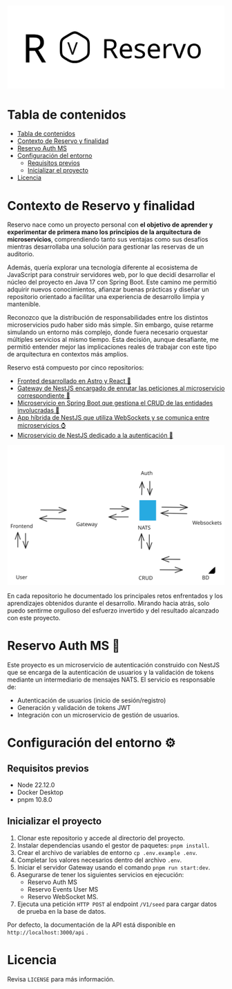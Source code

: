<p align="center">
    <img src="public/Reservo-combined-mark.svg" alt="Reservo combined mark" />
</p>

# Tabla de contenidos

- [Tabla de contenidos](#tabla-de-contenidos)
- [Contexto de Reservo y finalidad](#contexto-de-reservo-y-finalidad)
- [Reservo Auth MS](#reservo-auth-ms-)
- [Configuración del entorno](#configuración-del-entorno-)
  - [Requisitos previos](#requisitos-previos)
  - [Inicializar el proyecto](#inicializar-el-proyecto)
- [Licencia](#licencia)

# Contexto de Reservo y finalidad

Reservo nace como un proyecto personal con **el objetivo de aprender y experimentar de primera mano los principios de la arquitectura de microservicios**, comprendiendo tanto sus ventajas como sus desafíos mientras desarrollaba una solución para gestionar las reservas de un auditorio.

Además, quería explorar una tecnología diferente al ecosistema de JavaScript para construir servidores web, por lo que decidí desarrollar el núcleo del proyecto en Java 17 con Spring Boot. Este camino me permitió adquirir nuevos conocimientos, afianzar buenas prácticas y diseñar un repositorio orientado a facilitar una experiencia de desarrollo limpia y mantenible.

Reconozco que la distribución de responsabilidades entre los distintos microservicios pudo haber sido más simple. Sin embargo, quise retarme simulando un entorno más complejo, donde fuera necesario orquestar múltiples servicios al mismo tiempo. Esta decisión, aunque desafiante, me permitió entender mejor las implicaciones reales de trabajar con este tipo de arquitectura en contextos más amplios.

Reservo está compuesto por cinco repositorios:

- [Fronted desarrollado en Astro y React 🚀](https://github.com/Hector-f-Romero/reservo-front)
- [Gateway de NestJS encargado de enrutar las peticiones al microservicio correspondiente 🧠](https://github.com/Hector-f-Romero/reservo-api-gateway)
- [Microservicio en Spring Boot que gestiona el CRUD de las entidades involucradas 🎨](https://github.com/Hector-f-Romero/reservo-events-user-ms)
- [App híbrida de NestJS que utiliza WebSockets y se comunica entre microservicios ⌚](https://github.com/Hector-f-Romero/reservo-ws-ms)
- [Microservicio de NestJS dedicado a la autenticación 🔐](https://github.com/Hector-f-Romero/reservo-auth-ms)

<p align="center">
    <img src="public/Reservo-architecture-diagram.svg" alt="Diagrama de arquitectura de Reservo" />
</p>

En cada repositorio he documentado los principales retos enfrentados y los aprendizajes obtenidos durante el desarrollo. Mirando hacia atrás, solo puedo sentirme orgulloso del esfuerzo invertido y del resultado alcanzado con este proyecto.

# Reservo Auth MS 🔐

Este proyecto es un microservicio de autenticación construido con NestJS que se encarga de la autenticación de usuarios y la validación de tokens mediante un intermediario de mensajes NATS. El servicio es responsable de:

- Autenticación de usuarios (inicio de sesión/registro)
- Generación y validación de tokens JWT
- Integración con un microservicio de gestión de usuarios.

# Configuración del entorno ⚙

## Requisitos previos 
- Node 22.12.0
- Docker Desktop
- pnpm 10.8.0

## Inicializar el proyecto

1. Clonar este repositorio y accede al directorio del proyecto.
2. Instalar dependencias usando el gestor de paquetes: `pnpm install`.
3. Crear el archivo de variables de entorno `cp .env.example .env`.
4. Completar los valores necesarios dentro del archivo `.env`.
5. Iniciar el servidor Gateway usando el comando `pnpm run start:dev`.
6. Asegurarse de tener los siguientes servicios en ejecución:
   - Reservo Auth MS
   - Reservo Events User MS
   - Reservo WebSocket MS.
7. Ejecuta una petición `HTTP POST` al endpoint `/V1/seed` para cargar datos de prueba en la base de datos.

Por defecto, la documentación de la API está disponible en `http://localhost:3000/api` .

# Licencia

Revisa `LICENSE` para más información.